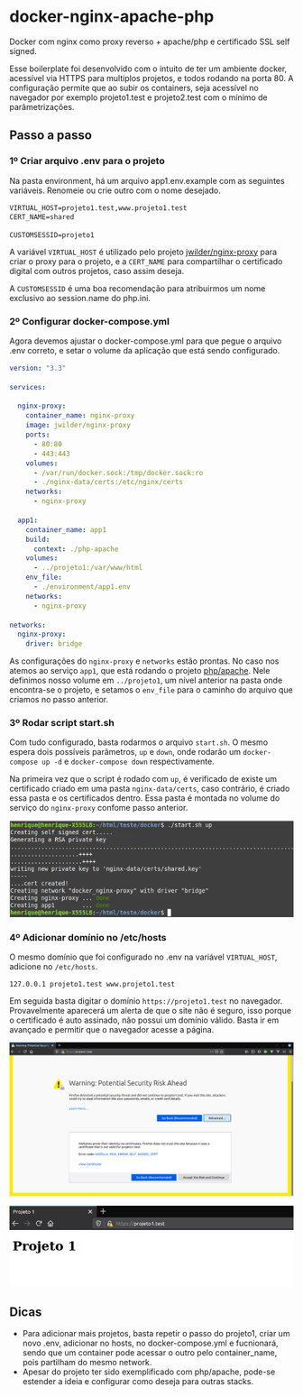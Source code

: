 # docker-nginx-apache-php
Docker com nginx como proxy reverso + apache/php e certificado SSL self signed.

Esse boilerplate foi desenvolvido com o intuito de ter um ambiente docker, acessível via HTTPS para multiplos projetos, e todos rodando na porta 80. A configuração permite que ao subir os containers, seja acessível no navegador por exemplo projeto1.test e projeto2.test com o mínimo de parâmetrizações.

## Passo a passo

### 1º Criar arquivo .env para o projeto

Na pasta environment, há um arquivo app1.env.example com as seguintes variáveis. Renomeie ou crie outro com o nome desejado.

```env
VIRTUAL_HOST=projeto1.test,www.projeto1.test
CERT_NAME=shared

CUSTOMSESSID=projeto1
```
A variável `VIRTUAL_HOST` é utilizado pelo projeto [jwilder/nginx-proxy](https://hub.docker.com/r/jwilder/nginx-proxy) para criar o proxy para o projeto, e a `CERT_NAME` para compartilhar o certificado digital com outros projetos, caso assim deseja.

A `CUSTOMSESSID` é uma boa recomendação para atribuirmos um nome exclusivo ao session.name do php.ini.

### 2º Configurar docker-compose.yml

Agora devemos ajustar o docker-compose.yml para que pegue o arquivo .env correto, e setar o volume da aplicação que está sendo configurado.

```yml
version: "3.3"

services:

  nginx-proxy:
    container_name: nginx-proxy
    image: jwilder/nginx-proxy
    ports:
      - 80:80
      - 443:443
    volumes:
      - /var/run/docker.sock:/tmp/docker.sock:ro
      - ./nginx-data/certs:/etc/nginx/certs
    networks:
      - nginx-proxy

  app1:
    container_name: app1
    build: 
      context: ./php-apache
    volumes:
      - ../projeto1:/var/www/html
    env_file: 
      - ./environment/app1.env
    networks:
      - nginx-proxy

networks:
  nginx-proxy:
    driver: bridge
```
As configurações do `nginx-proxy` e `networks` estão prontas. No caso nos atemos ao serviço `app1`, que está rodando o projeto [php/apache](https://hub.docker.com/_/php). Nele definimos nosso volume em `../projeto1`, um nível anterior na pasta onde encontra-se o projeto, e setamos o `env_file` para o caminho do arquivo que criamos no passo anterior.

### 3º Rodar script start.sh
Com tudo configurado, basta rodarmos o arquivo `start.sh`. O mesmo espera dois possíveis parâmetros, `up` e `down`, onde rodarão um `docker-compose up -d` e `docker-compose down` respectivamente.

Na primeira vez que o script é rodado com `up`, é verificado de existe um certificado criado em uma pasta `nginx-data/certs`, caso contrário, é criado essa pasta e os certificados dentro. Essa pasta é montada no volume do serviço do `nginx-proxy` confome passo anterior.

![start up](https://raw.githubusercontent.com/andradehenrique/docker-nginx-apache-php/images/docs/startup.png)

### 4º Adicionar domínio no /etc/hosts
O mesmo domínio que foi configurado no .env na variável `VIRTUAL_HOST`, adicione no `/etc/hosts`.
```
127.0.0.1 projeto1.test www.projeto1.test
```

Em seguida basta digitar o domínio `https://projeto1.test` no navegador. Provavelmente aparecerá um alerta de que o site não é seguro, isso porque o certificado é auto assinado, não possui um domínio válido. Basta ir em avançado e permitir que o navegador acesse a página.

![erro certificado](https://raw.githubusercontent.com/andradehenrique/docker-nginx-apache-php/images/docs/navegador1.png)

![certificado aceito](https://raw.githubusercontent.com/andradehenrique/docker-nginx-apache-php/images/docs/navegador2.png)

## Dicas
* Para adicionar mais projetos, basta repetir o passo do projeto1, criar um novo .env, adicionar no hosts, no docker-compose.yml e fucnionará, sendo que um container pode acessar o outro pelo container_name, pois partilham do mesmo network.
* Apesar do projeto ter sido exemplificado com php/apache, pode-se estender a ideia e configurar como deseja para outras stacks.
